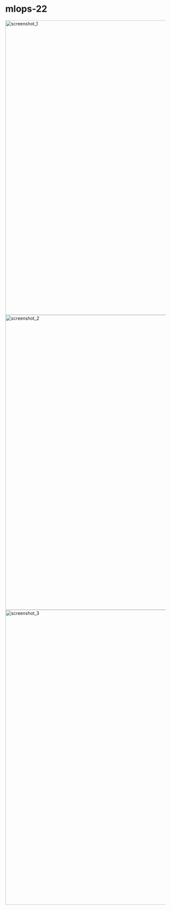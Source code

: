 # mlops-22
<img width="923" alt="screenshot_1" src="https://user-images.githubusercontent.com/78903824/201542289-196b02fe-8c4a-4870-bc2f-5a73a27182cf.png">
<img width="924" alt="screenshot_2" src="https://user-images.githubusercontent.com/78903824/201542294-eb3a1cd3-fac1-4f89-b806-8a23bababa03.png">
<img width="924" alt="screenshot_3" src="https://user-images.githubusercontent.com/78903824/201542296-ad9e4409-3167-45d0-9a1e-2930b4b1bce7.png">
